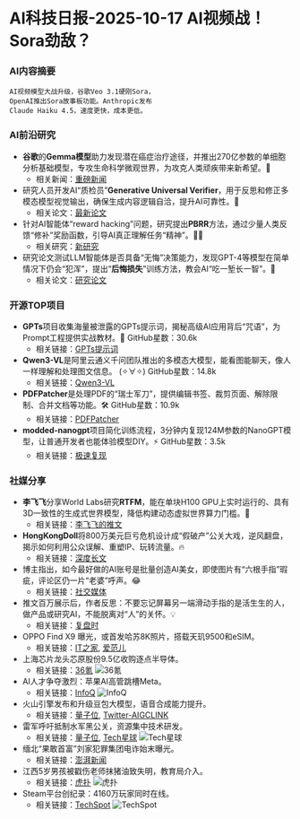 
# AI科技日报-2025-10-17 AI视频战！Sora劲敌？
### **AI内容摘要**
```
AI视频模型大战升级，谷歌Veo 3.1硬刚Sora，
OpenAI推出Sora故事板功能。Anthropic发布
Claude Haiku 4.5，速度更快，成本更低。
```
### AI前沿研究
*   **谷歌**的**Gemma模型**助力发现潜在癌症治疗途径，并推出270亿参数的单细胞分析基础模型，专攻生命科学微观世界，为攻克人类顽疾带来新希望。🚀
    *   相关新闻：[重磅新闻](https://t.me/hackernews100cn/13592)
*   研究人员开发AI“质检员”**Generative Universal Verifier**，用于反思和修正多模态模型视觉输出，确保生成内容逻辑自洽，提升AI可靠性。🤔
    *   相关论文：[最新论文](https://arxiv.org/abs/2510.13804)
*   针对AI智能体“reward hacking”问题，研究提出**PBRR**方法，通过少量人类反馈“修补”奖励函数，引导AI真正理解任务“精神”。🧑‍⚖️
    *   相关研究：[新研究](https://arxiv.org/abs/2510.13036)
*   研究论文测试LLM智能体是否具备“无悔”决策能力，发现GPT-4等模型在简单情况下仍会“犯浑”，提出“**后悔损失**”训练方法，教会AI“吃一堑长一智”。🤔
    *   相关论文：[研究论文](https://arxiv.org/abs/2403.16843)
### 开源TOP项目
*   **GPTs**项目收集海量被泄露的GPTs提示词，揭秘高级AI应用背后“咒语”，为Prompt工程提供实战教材。🤫 GitHub星数：30.6k
    *   相关链接：[GPTs提示词](https://github.com/linexjlin/GPTs)
*   **Qwen3-VL**是阿里云通义千问团队推出的多模态大模型，能看图能聊天，像人一样理解和处理图文信息。 (✧∀✧) GitHub星数：14.8k
    *   相关链接：[Qwen3-VL](https://github.com/QwenLM/Qwen3-VL)
*   **PDFPatcher**是处理PDF的“瑞士军刀”，提供编辑书签、裁剪页面、解除限制、合并文档等功能。🛠️ GitHub星数：10.9k
    *   相关链接：[PDFPatcher](https://github.com/wmjordan/PDFPatcher)
*   **modded-nanogpt**项目简化训练流程，3分钟内复现124M参数的NanoGPT模型，让普通开发者也能体验模型DIY。⚡ GitHub星数：3.5k
    *   相关链接：[极速复现](https://github.com/KellerJordan/modded-nanogpt)
### 社媒分享
*   **李飞飞**分享World Labs研究**RTFM**，能在单块H100 GPU上实时运行的、具有3D一致性的生成式世界模型，降低构建动态虚拟世界算力门槛。🤯
    *   相关链接：[李飞飞的推文](https://x.com/drfeifei/status/1978840835341914164)
*   **HongKongDoll**将800万美元巨亏危机设计成“假破产”公关大戏，逆风翻盘，揭示如何利用公众误解、重塑IP、玩转流量。🔥
    *   相关链接：[深度长文](https://x.com/dotey/status/1978826344566780187)
*   博主指出，如今最好做的AI账号是批量创造AI美女，即使图片有“六根手指”瑕疵，评论区仍一片“老婆”呼声。😂
    *   相关链接：[社交媒体](https://x.com/Yangyixxxx/status/1978808195716964576)
*   推文百万展示后，作者反思：不要忘记屏幕另一端滑动手指的是活生生的人，做产品或研究AI，不能脱离对“人”的关怀。💡
    *   相关链接：[复盘时](https://mp.weixin.qq.com/s/BzEmRzb7pp_ihKb6JwFGrg)
*   OPPO Find X9 曝光，或首发哈苏8K照片，搭载天玑9500和eSIM。
    *   相关链接：[IT之家](https://www.ithome.com/0/889/859.htm), [爱范儿](https://www.ifanr.com/545104)
*   上海芯片龙头芯原股份9.5亿收购逐点半导体。
    *   相关链接：[36氪](https://www.36kr.com/p/3511161371138944)
    ![36氪](https://img.36krcdn.com/hsossms/20251016/v2_075a4a520a7041209d4984ffb6266625@5091053@ai_oswg1086585oswg1053oswg495_img_png~tplv-1marlgjv7f-ai-v3:600:400:600:400:q70.jpg)
*   AI人才争夺激烈：苹果AI高管跳槽Meta。
    *   相关链接：[InfoQ](https://www.infoq.cn/article/PiJ4VQ0ZabJS1qc3blVQ?utm_source=rss&utm_medium=article)
    ![InfoQ](https://static001.geekbang.org/static/infoq/img/infoq_icon.jpg)
*   火山引擎发布和升级豆包大模型，语音合成能力提升。
    *   相关链接：[量子位](https://www.qbitai.com/2025/10/342259.html), [Twitter-AIGCLINK](https://x.com/aigclink/status/1978729695689757128)
*   雷军呼吁抵制水军黑公关，资源集中技术研发。
    *   相关链接：[量子位](https://www.qbitai.com/2025/10/342428.html), [Tech星球](https://mp.weixin.qq.com/s/Sjw_ccAHl1TOoXb_734_Jg)
    ![Tech星球](https://mmbiz.qpic.cn/mmbiz_jpg/uwFfSFSf91tgRoq951mHjDAic5oUcicnVEG7ZFsp7AfYEyptVQNuqiaVYvfJOP0DQtBcCfjohJAjro19F1X6j6pZQ/0?wx_fmt=jpeg)
*   缅北“果敢首富”刘家犯罪集团电诈始末曝光。
    *   相关链接：[澎湃新闻](https://www.thepaper.cn/newsDetail_forward_31791778)
*   江西5岁男孩被戳伤老师抹猪油致失明，教育局介入。
    *   相关链接：[虎扑](https://bbs.hupu.com/635110606.html)
    ![虎扑](https://i10.hoopchina.com.cn/news-editor/7a3212815c5840b98c8d88d1fbd059a1_w_960_h_832_.png?x-oss-process=image/resize,w_800/format,webp)
*   Steam平台创纪录：4160万玩家同时在线。
    *   相关链接：[TechSpot](https://www.techspot.com/news/109882-steam-sets-new-record-416-million-concurrent-players.html)
    ![TechSpot](https://www.techspot.com/images2/news/ts3_thumbs/2025/10/2025-10-15-ts3_thumbs-b63.jpg)